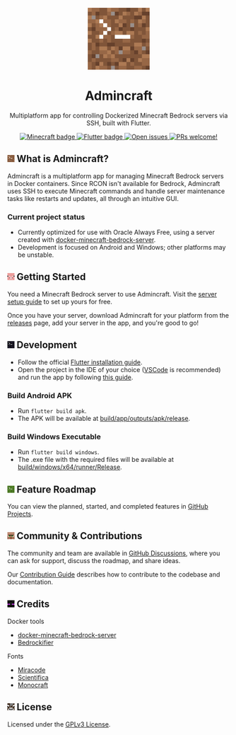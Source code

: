 <p align="center">
  <a href="https://github.com/joanroig/admincraft">
      <img alt="Admincraft logo" src="web/icons/Icon-192.png" width="140px">
  </a>
</p>

<h1 align="center">
  Admincraft
</h1>

<p align="center">
  Multiplatform app for controlling Dockerized Minecraft Bedrock servers via SSH, built with Flutter.
</p>

<p align="center">
  <a href="https://github.com/joanroig/Admincraft/blob/main/docs/server/SERVER_SETUP.md">
    <img src="https://img.shields.io/badge/Bedrock_Server-805539?style=flat-square&logo=data:image/png;base64,iVBORw0KGgoAAAANSUhEUgAAABAAAAAQCAYAAAAf8/9hAAAAz0lEQVR4AY2TsRWDMAxE5dHYggGyRGoWSJeGLi0LJFOkYoEM4rzze+d3NmceBZFBh3T6EfH8Lnlep8x4f98OZ0SXQwxNfn5bdveIr/1RnqsGxQI/uFJKzUUBXsC5z7NQ8NALaJ1x1KCM4ASwrEX6PN8LzuU6QMDZR/kKEcIzy8wr4ArR/XUjJhytcUCQrvMZ3OJAZ3WdHbzGgd5ccUBehB9K+ooDaAm0MtB9d1a1MHXc0MKAIh1BqbvnbFD3oN8F/eLUJaLuRKiAttSmK6jQ/2cNI7f0f4TVAAAAAElFTkSuQmCC" alt="Minecraft badge"/>
  </a>
  <a href="https://flutter.dev">
    <img src="https://img.shields.io/badge/Flutter-02569B?logo=flutter&logoColor=fff&style=flat-square" alt="Flutter badge" />
  </a>
  <a href="https://github.com/joanroig/Admincraft/issues">
    <img src="https://img.shields.io/github/issues-raw/joanroig/admincraft.svg?maxAge=2592000&&label=Open Issues&style=flat-square&logo=data:image/png;base64,iVBORw0KGgoAAAANSUhEUgAAABAAAAAQCAYAAAAf8/9hAAAAAXNSR0IArs4c6QAAAMtJREFUOI1j1G5l+M+ABSiJ1GMTZmC++pqBgYGB4bb4NAYGBgYGJqyqSAAsMIbqyywUkzlfQxz2XZQRla8tysDAwMCg/bqOyi5gExNBccl3bTSboS6BhcEvqD7KXYBhIwPEJQw4woAB6lKYOOUugPndMDQSReL8tGUoNhtmRWGVp14sHFu9nIGBgYHhz823DAwMDAx2NTkoCg+1TEHh8woJUccFjGEtdSh5Ad2v6ADmd6rFAqNnUc5/BgaEnz6/e4dXA0zdr1dvqOMCAHUPQJl6c3AoAAAAAElFTkSuQmCC" alt="Open issues" />
  </a>
  <a href="https://github.com/joanroig/admincraft/blob/main/CONTRIBUTING.md">
    <img src="https://img.shields.io/badge/PRs-Welcome-brightgreen.svg?style=flat-square&logo=data:image/png;base64,iVBORw0KGgoAAAANSUhEUgAAABAAAAAQCAMAAAAoLQ9TAAAAAXNSR0IArs4c6QAAABVQTFRFAAAAMyURd0M1kF5DAZYRvYpy////M94BeAAAAAd0Uk5TAP///////6V/pvsAAAAzSURBVBiVY2BFAww0EmBEAtgF2NhYWECKWVjY2LAJMDODOMzMMBq7ABMTSICJCbcAXjMAV+YEKS5sU08AAAAASUVORK5CYII=" alt="PRs welcome!" />
  </a>
</p>

## ![Admincraft logo](docs/logo/variants/dirt.png) What is Admincraft?

Admincraft is a multiplatform app for managing Minecraft Bedrock servers in Docker containers. Since RCON isn't available for Bedrock, Admincraft uses SSH to execute Minecraft commands and handle server maintenance tasks like restarts and updates, all through an intuitive GUI.

### Current project status

- Currently optimized for use with Oracle Always Free, using a server created with [docker-minecraft-bedrock-server](https://github.com/itzg/docker-minecraft-bedrock-server/tree/master).
- Development is focused on Android and Windows; other platforms may be unstable.

## ![Admincraft logo](docs/logo/variants/pig.png) Getting Started

You need a Minecraft Bedrock server to use Admincraft. Visit the [server setup guide](docs/server/SERVER_SETUP.md) to set up yours for free.

Once you have your server, download Admincraft for your platform from the [releases](https://github.com/joanroig/admincraft/releases) page, add your server in the app, and you're good to go!

## ![Admincraft logo](docs/logo/variants/obsidian.png) Development

- Follow the official [Flutter installation guide](https://docs.flutter.dev/get-started/install).
- Open the project in the IDE of your choice ([VSCode](https://code.visualstudio.com/) is recommended) and run the app by following [this guide](https://docs.flutter.dev/tools/vs-code#running-and-debugging).

### Build Android APK

- Run `flutter build apk`.
- The APK will be available at [build/app/outputs/apk/release](build/app/outputs/apk/release).

### Build Windows Executable

- Run `flutter build windows`.
- The .exe file with the required files will be available at [build/windows/x64/runner/Release](build/windows/x64/runner/Release).

## ![Admincraft logo](docs/logo/variants/grass.png) Feature Roadmap

You can view the planned, started, and completed features in [GitHub Projects](https://github.com/users/joanroig/projects/2/views/2).

## ![Admincraft logo](docs/logo/variants/villager.png) Community & Contributions

The community and team are available in [GitHub Discussions](https://github.com/joanroig/admincraft/discussions), where you can ask for support, discuss the roadmap, and share ideas.

Our [Contribution Guide](https://github.com/joanroig/admincraft/blob/main/CONTRIBUTING.md) describes how to contribute to the codebase and documentation.

## ![Admincraft logo](docs/logo/variants/enderman.png) Credits

Docker tools

- [docker-minecraft-bedrock-server](https://github.com/itzg/docker-minecraft-bedrock-server)
- [Bedrockifier](https://github.com/Kaiede/Bedrockifier)

Fonts

- [Miracode](https://github.com/IdreesInc/Miracode)
- [Scientifica](https://github.com/oppiliappan/scientifica)
- [Monocraft](https://github.com/IdreesInc/Monocraft)

## ![Admincraft logo](docs/logo/variants/cow.png) License

Licensed under the [GPLv3 License](https://github.com/joanroig/admincraft/blob/main/LICENSE.txt).
